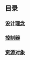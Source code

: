 ## 目录

### [设计理念](cloud-native/kubernetes/设计理念)

### [控制器](cloud-native/kubernetes/控制器)

### [资源对象](cloud-native/kubernetes/资源对象)

